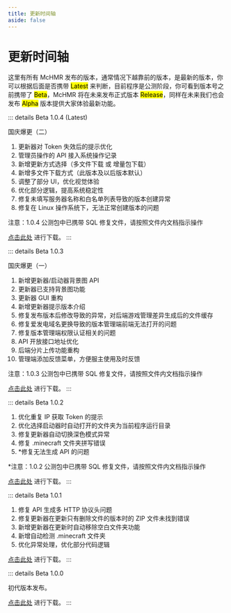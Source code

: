 ```yaml
---
title: 更新时间轴
aside: false
---
```

# 更新时间轴

这里有所有 McHMR 发布的版本，通常情况下越靠前的版本，是最新的版本，你可以根据后面是否携带 <mark>Latest</mark> 来判断，目前程序是公测阶段，你可看到版本号之前携带了 <mark>Beta</mark>，McHMR 将在未来发布正式版本 <mark>Release</mark>，同样在未来我们也会发布 <mark>Alpha</mark> 版本提供大家体验最新功能。

::: details Beta 1.0.4 (Latest)

国庆爆更（二）

1. 更新器对 Token 失效后的提示优化
2. 管理员操作的 API 接入系统操作记录
3. 新增更新方式选择（多文件下载 或 增量包下载）
4. 新增多文件下载方式（此版本及以后版本默认）
5. 调整了部分 UI，优化视觉体验
6. 优化部分逻辑，提高系统稳定性
7. 修复未填写服务器名称和白名单列表导致的版本创建异常
8. 修复在 Linux 操作系统下，无法正常创建版本的问题

注意：1.0.4 公测包中已携带 SQL 修复文件，请按照文件内文档指示操作

[点击此处](https://xiaofans.lanzouq.com/iFQTj2bx440f) 进行下载。
:::

::: details Beta 1.0.3

国庆爆更（一）

1. 新增更新器/启动器背景图 API
2. 更新器已支持背景图功能
3. 更新器 GUI 重构
4. 新增更新器提示版本介绍
5. 修复发布版本后修改导致的异常，对后端游戏管理差异生成后的文件缓存
6. 修复爱发电域名更换导致的版本管理端前端无法打开的问题
7. 修复版本管理端权限认证相关的问题
8. API 开放接口地址优化
9. 后端分片上传功能重构
10. 管理端添加反馈菜单，方便服主使用及时反馈

注意：1.0.3 公测包中已携带 SQL 修复文件，请按照文件内文档指示操作

[点击此处](https://xiaofans.lanzouq.com/inHNt2be803e) 进行下载。
:::

::: details Beta 1.0.2

1. 优化重复 IP 获取 Token 的提示
2. 优化选择启动器时自动打开的文件夹为当前程序运行目录
3. 修复更新器自动切换深色模式异常
4. 修复 .minecraft 文件夹拼写错误
5. *修复无法生成 API 的问题

*注意：1.0.2 公测包中已携带 SQL 修复文件，请按照文件内文档指示操作

[点击此处](https://xiaofans.lanzouq.com/iBWbE2728akf) 进行下载。
:::

::: details Beta 1.0.1

1. 修复 API 生成多 HTTP 协议头问题
2. 修复更新器在更新只有删除文件的版本时的 ZIP 文件未找到错误
3. 新增更新器在更新时自动移除空白文件夹功能
4. 新增自动检测 .minecraft 文件夹
5. 优化异常处理，优化部分代码逻辑

[点击此处](https://xiaofans.lanzouq.com/itYFx26khccf) 进行下载。
:::

::: details Beta 1.0.0

初代版本发布。

[点击此处](https://xiaofans.lanzouq.com/if8HU264jqve) 进行下载。
:::
